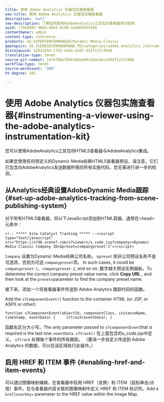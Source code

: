 ```yaml
---
title: 使用 Adobe Analytics 仪器包实施查看器
seo-title: 使用 Adobe Analytics 仪器包实施查看器
description: 'null'
seo-description: 了解如何使用AdobeAnalytics工具包对查看器进行指导。
uuid: cf9a4002-966d-4641-9cd0-2ee8b5454f60
contentOwner: admin
content-type: reference
products: SG_EXPERIENCEMANAGER/Dynamic-Media-Classic
geptopics: SG_SCENESEVENONDEMAND_PK/categories/adobe_analytics_instrumentation_kit
discoiquuid: a2824244-1755-42de-a167-42af117cf038
translation-type: tm+mt
source-git-commit: 1df4f88ef856160ee06c43dc6ec430df122f2408
workflow-type: tm+mt
source-wordcount: '309'
ht-degree: 38%

---
```



# 使用 Adobe Analytics 仪器包实施查看器{#instrumenting-a-viewer-using-the-adobe-analytics-instrumentation-kit}

您可以使用AdobeAnalytics工具包将HTML5查看器与AdobeAnalytics集成。

如果您使用任何预定义的Dynamic Media经典HTML5查看器预设，请注意，它们已包含向AdobeAnalytics发送数据所需的所有实施代码，您无需进行进一步的检测。

## 从Analytics经典设置AdobeDynamic Media跟踪 {#set-up-adobe-analytics-tracking-from-scene-publishing-system}

对于所有HTML5查看器，将以下JavaScript添加到HTML容器，通常在&lt;head>元素中：

```as3
<!-- ***** Site Catalyst Tracking ***** --><script type="text/javascript" src="https://s7d6.scene7.com/s7viewers/s_code.jsp?company=<Dynamic Media Classic Company ID>&preset=companypreset-1"></script>
```

`Company` 设置为Dynamic Media经典公司名称。 `&preset` 除非公司预设名称不是可选项，否则为可选 `companypreset`项。 In such cases, it could be `companypreset-1, companypreset-2`, and so on. 数字越大预设实例越新。To determine the correct company preset value name, click **Copy URL** , and then look at the `preset=`parameter to find the company preset name.

接下来，添加一个将查看器事件传送到 Adobe Analytics 跟踪代码的函数。

Add the `s7ComponentEvent()` function to the container HTML (or JSP, or ASPX or other):

```as3
function s7ComponentEvent(objectId, componentClass, instanceName, timeStamp, eventData) {     s7track(eventData); }
```

函数名区分大小写。The only parameter passed to `s7componentEvent`that is required is the last one: `eventData`. `s7track()` 在上面包含的s_code.jsp中定义。 `s7track` 处理每个事件的所有跟踪。 （要进一步自定义传送到 Adobe Analytics 的数据，可以在该区域执行此操作。）

## 启用 HREF 和 ITEM 事件 {#enabling-href-and-item-events}

可以通过图像映射编辑，在查看器中启用 HREF（变换）和 ITEM（鼠标单击/点按）事件。在与查看器内容关联的图像映射中定义 HREF 和 ITEM 标识符。Add a `&rolloverKey=` parameter to the HREF value within the Image Map.

